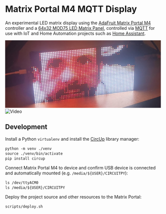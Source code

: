 # Matrix Portal M4 MQTT Display

An experimental LED matrix display using the [AdaFruit Matrix Portal M4](https://www.adafruit.com/product/4745)
controller and a [64x32 MOD75 LED Matrix Panel](https://www.adafruit.com/product/2279), controlled via [MQTT](https://en.wikipedia.org/wiki/MQTT) for use with IoT and Home Automation projects such as [Home Assistant](https://www.home-assistant.io/).

![Photo](./docs/images/led-matrix-jms.png) ![Video](./docs/images/led-matrix-mario-clock.gif)

## Development

Install a Python `virtualenv` and install the [CircUp](https://github.com/adafruit/circup) library manager:

    python -m venv ./venv
    source ./venv/bin/activate
    pip install circup

Connect Matrix Portal M4 to device and confirm USB device is connected and
automatically mounted (e.g. `/media/${USER}/CIRCUITPY`):

    ls /dev/ttyACM0
    ls /media/${USER}/CIRCUITPY

Deploy the project source and other resources to the Matrix Portal:

    scripts/deploy.sh
